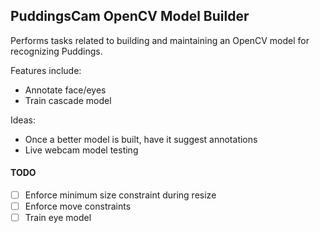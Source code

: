 ## PuddingsCam OpenCV Model Builder

Performs tasks related to building and maintaining an OpenCV model for recognizing Puddings.

Features include:
- Annotate face/eyes
- Train cascade model

Ideas:
- Once a better model is built, have it suggest annotations
- Live webcam model testing

#### TODO
- [ ] Enforce minimum size constraint during resize
- [ ] Enforce move constraints
- [ ] Train eye model
